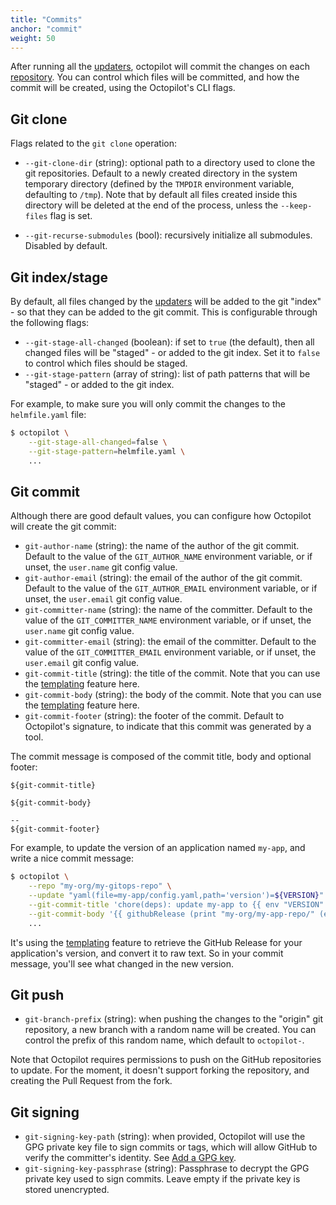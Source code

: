 ```yaml
---
title: "Commits"
anchor: "commit"
weight: 50
---
```


After running all the [updaters](#updaters), octopilot will commit the changes on each [repository](#repos). You can control which files will be committed, and how the commit will be created, using the Octopilot's CLI flags.

## Git clone

Flags related to the `git clone` operation:

- `--git-clone-dir` (string): optional path to a directory used to clone the git repositories. Default to a newly created directory in the system temporary directory (defined by the `TMPDIR` environment variable, defaulting to `/tmp`). Note that by default all files created inside this directory will be deleted at the end of the process, unless the `--keep-files` flag is set.

- `--git-recurse-submodules` (bool): recursively initialize all submodules. Disabled by default.

## Git index/stage

By default, all files changed by the [updaters](#updaters) will be added to the git "index" - so that they can be added to the git commit. This is configurable through the following flags:

- `--git-stage-all-changed` (boolean): if set to `true` (the default), then all changed files will be "staged" - or added to the git index. Set it to `false` to control which files should be staged.
- `--git-stage-pattern` (array of string): list of path patterns that will be "staged" - or added to the git index.

For example, to make sure you will only commit the changes to the `helmfile.yaml` file:

```bash
$ octopilot \
    --git-stage-all-changed=false \
    --git-stage-pattern=helmfile.yaml \
    ...
```

## Git commit

Although there are good default values, you can configure how Octopilot will create the git commit:

- `git-author-name` (string): the name of the author of the git commit. Default to the value of the `GIT_AUTHOR_NAME` environment variable, or if unset, the `user.name` git config value.
- `git-author-email` (string): the email of the author of the git commit. Default to the value of the `GIT_AUTHOR_EMAIL` environment variable, or if unset, the `user.email` git config value.
- `git-committer-name` (string): the name of the committer. Default to the value of the `GIT_COMMITTER_NAME` environment variable, or if unset, the `user.name` git config value.
- `git-committer-email` (string): the email of the committer. Default to the value of the `GIT_COMMITTER_EMAIL` environment variable, or if unset, the `user.email` git config value.
- `git-commit-title` (string): the title of the commit. Note that you can use the [templating](#templating) feature here.
- `git-commit-body` (string): the body of the commit. Note that you can use the [templating](#templating) feature here.
- `git-commit-footer` (string): the footer of the commit. Default to Octopilot's signature, to indicate that this commit was generated by a tool.

The commit message is composed of the commit title, body and optional footer:

```go-text-template
${git-commit-title}

${git-commit-body}

-- 
${git-commit-footer}
```

For example, to update the version of an application named `my-app`, and write a nice commit message:

```bash
$ octopilot \
    --repo "my-org/my-gitops-repo" \
    --update "yaml(file=my-app/config.yaml,path='version')=${VERSION}" \
    --git-commit-title 'chore(deps): update my-app to {{ env "VERSION" }}' \
    --git-commit-body '{{ githubRelease (print "my-org/my-app-repo/" (env "VERSION")) | md2txt }}' \
    ...
```

It's using the [templating](#templating) feature to retrieve the GitHub Release for your application's version, and convert it to raw text. So in your commit message, you'll see what changed in the new version.

## Git push

- `git-branch-prefix` (string): when pushing the changes to the "origin" git repository, a new branch with a random name will be created. You can control the prefix of this random name, which default to `octopilot-`.

Note that Octopilot requires permissions to push on the GitHub repositories to update. For the moment, it doesn't support forking the repository, and creating the Pull Request from the fork.

## Git signing

- `git-signing-key-path` (string): when provided, Octopilot will use the GPG private key file to sign commits or tags, which will allow GitHub to verify the committer's identity. See [Add a GPG key](https://docs.github.com/en/authentication/managing-commit-signature-verification/adding-a-gpg-key-to-your-github-account).
- `git-signing-key-passphrase` (string): Passphrase to decrypt the GPG private key used to sign commits. Leave empty if the private key is stored unencrypted.
